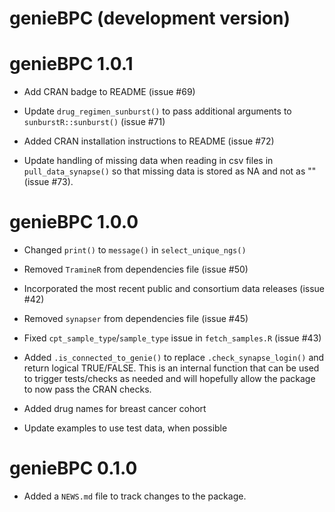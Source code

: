 # genieBPC (development version)

# genieBPC 1.0.1

* Add CRAN badge to README (issue #69)

* Update `drug_regimen_sunburst()` to pass additional arguments to 
`sunburstR::sunburst()` (issue #71)

* Added CRAN installation instructions to README (issue #72)

* Update handling of missing data when reading in csv files in `pull_data_synapse()` 
so that missing data is stored as NA and not as "" (issue #73).

# genieBPC 1.0.0

* Changed `print()` to `message()` in `select_unique_ngs()`

* Removed `TramineR` from dependencies file (issue #50)

* Incorporated the most recent public and consortium data releases (issue #42)

* Removed `synapser` from dependencies file (issue #45)

* Fixed `cpt_sample_type`/`sample_type` issue in `fetch_samples.R` (issue #43)

* Added `.is_connected_to_genie()` to replace `.check_synapse_login()` and 
return logical TRUE/FALSE. This is an internal function that can be used to 
trigger tests/checks as needed and will hopefully allow the package to now 
pass the CRAN checks.

* Added drug names for breast cancer cohort

* Update examples to use test data, when possible

# genieBPC 0.1.0

* Added a `NEWS.md` file to track changes to the package.
